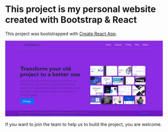 # This project is my personal website created with Bootstrap & React

This project was bootstrapped with [Create React App](https://github.com/facebook/create-react-app).

![appCover](./public/chrome-capture-2022-2-20.gif)

If you want to join the team to help us to build the project, you are welcome.

